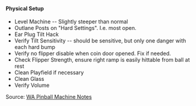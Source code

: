 #### Physical Setup
-   Level Machine -- Slightly steeper than normal
-   Outlane Posts on "Hard Settings". I.e. most open.
-   Ear Plug Tilt Hack
-   Verify Tilt Sensitivity -- should be sensitive, but only one danger with each hard bump
-   Verify no flipper disable when coin door opened. Fix if needed.
-   Check Flipper Strength, ensure right ramp is easily hittable from ball at rest
-   Clean Playfield if necessary
-   Clean Glass
-   Verify Volume

Source: [WA Pinball Machine Notes](http://wapinball.net/setups/)
